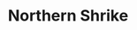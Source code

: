 ---
layout: post
title: Northern Shrike
permalink: /bird/northern-shrike
bird: 
  name: Northern Shrike
  latin-name: Lanius borealis
  frequency: rare
  season: Autumn
  page_url: https://commons.wikimedia.org/wiki/File:Northern_Shrike_(8128455040).jpg
  image: https://res.cloudinary.com/fergd/image/upload/v1670514795/Birds/512px-Northern_Shrike__8128455040.jpg
  caption: "A northern shrike perched on a branch."
  uncertain: false 
---
